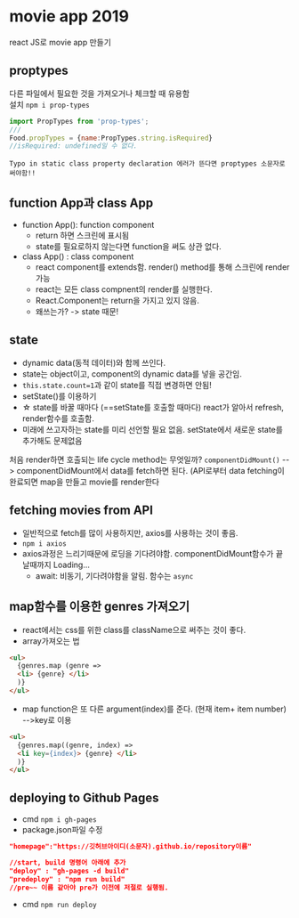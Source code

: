 # movie app 2019
react JS로 movie app 만들기


## proptypes
다른 파일에서 필요한 것을 가져오거나 체크할 때 유용함  
설치 ```npm i prop-types```
```javascript
import PropTypes from 'prop-types';
///
Food.propTypes = {name:PropTypes.string.isRequired}
//isRequired: undefined일 수 없다.
```

```Typo in static class property declaration 에러가 뜬다면 proptypes 소문자로 써야함!!```
  
## function App과 class App  
- function App(): function component  
  - return 하면 스크린에 표시됨
  - state를 필요로하지 않는다면 function을 써도 상관 없다.  
- class App() : class component
  - react component를 extends함. render() method를 통해 스크린에 render가능
  - react는 모든 class compnent의 render를 실행한다.
  - React.Component는 return을 가지고 있지 않음.
  - 왜쓰는가? -> state 때문!

## state
- dynamic data(동적 데이터)와 함께 쓰인다.
- state는 object이고, component의 dynamic data를 넣을 공간임.
- ```this.state.count=1```과 같이 state를 직접 변경하면 안됨!
- setState()를 이용하기
- ☆ state를 바꿀 때마다 (==setState를 호출할 때마다) react가 알아서 refresh, render함수를 호출함.
- 미래에 쓰고자하는 state를 미리 선언할 필요 없음. setState에서 새로운 state를 추가해도 문제없음  
  
처음 render하면 호출되는 life cycle method는 무엇일까? ```componentDidMount()```
--> componentDidMount에서 data를 fetch하면 된다.
(API로부터 data fetching이 완료되면 map을 만들고 movie를 render한다

## fetching movies from API
- 일반적으로 fetch를 많이 사용하지만, axios를 사용하는 것이 좋음.
- ```npm i axios```
- axios과정은 느리기때문에 로딩을 기다려야함. componentDidMount함수가 끝날때까지 Loading...
  - await: 비동기, 기다려야함을 알림. 함수는 ```async```
  
## map함수를 이용한 genres 가져오기
- react에서는 css를 위한 class를 className으로 써주는 것이 좋다.
- array가져오는 법
```html
<ul> 
  {genres.map (genre => 
  <li> {genre} </li>
  )} 
</ul>
```
- map function은 또 다른 argument(index)를 준다. (현재 item+ item number) -->key로 이용
```html
<ul> 
  {genres.map((genre, index) => 
  <li key={index}> {genre} </li> 
  )}
</ul>
```  

## deploying to Github Pages
- cmd ```npm i gh-pages```
- package.json파일 수정
```json
"homepage":"https://깃허브아이디(소문자).github.io/repository이름"

//start, build 명령어 아래에 추가
"deploy" : "gh-pages -d build"
"predeploy" : "npm run build" 
//pre~~ 이름 같아야 pre가 이전에 저절로 실행됨.
```  
- cmd ```npm run deploy```
